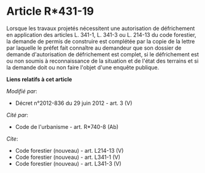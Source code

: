 # Article R*431-19

Lorsque les travaux projetés nécessitent une autorisation de défrichement en application des articles L. 341-1, L. 341-3 ou
L. 214-13 du code forestier, la demande de permis de construire est complétée par la copie de la lettre par laquelle le
préfet fait connaître au demandeur que son dossier de demande d'autorisation de défrichement est complet, si le défrichement
est ou non soumis à reconnaissance de la situation et de l'état des terrains et si la demande doit ou non faire l'objet d'une
enquête publique.

**Liens relatifs à cet article**

_Modifié par_:

  - Décret n°2012-836 du 29 juin 2012 - art. 3 (V)

_Cité par_:

  - Code de l'urbanisme - art. R*740-8 (Ab)

_Cite_:

  - Code forestier (nouveau) - art. L214-13 (V)
  - Code forestier (nouveau) - art. L341-1 (V)
  - Code forestier (nouveau) - art. L341-3 (V)
